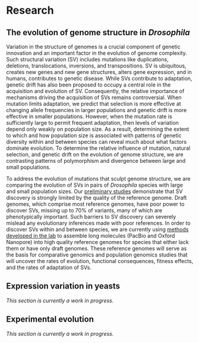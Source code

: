 # Research

<a name = 'drosophilasvs'></a>
## The evolution of genome structure in *Drosophila*

Variation in the structure of genomes is a crucial component of genetic innovation and an important factor in the evolution of genome complexity. Such structural variation (SV) includes mutations like duplications, deletions, translocations, inversions, and transpositions. SV is ubiquitous, creates new genes and new gene structures, alters gene expression, and in humans, contributes to genetic disease. While SVs contribute to adaptation, genetic drift has also been proposed to occupy a central role in the acquisition and evolution of SV. Consequently, the relative importance of mechanisms driving the acquisition of SVs remains controversial. When mutation limits adaptation, we predict that selection is more effective at changing allele frequencies in larger populations and genetic drift is more effective in smaller populations. However, when the mutation rate is sufficiently large to permit frequent adaptation, then levels of variation depend only weakly on population size. As a result, determining the extent to which and how population size is associated with patterns of genetic diversity within and between species can reveal much about what factors dominate evolution. To determine the relative influence of mutation, natural selection, and genetic drift on the evolution of genome structure, we are contrasting patterns of polymorphism and divergence between large and small populations. 

To address the evolution of mutations that sculpt genome structure, we are comparing the evolution of SVs in pairs of *Drosophila* species with large and small population sizes. Our [preliminary studies](/publications#p21) demonstrate that SV discovery is strongly limited by the quality of the reference genome. Draft genomes, which comprise most reference genomes, have poor power to discover SVs, missing up to 70% of variants, many of which are phenotypically important. Such barriers to SV discovery can severely mislead any evolutionary inferences made with poor references. In order to discover SVs within and between species, we are currently using [methods developed in the lab](/publications#p18) to assemble long molecules (PacBio and Oxford Nanopore) into high quality reference genomes for species that either lack them or have only draft genomes. These reference genomes will serve as the basis for comparative genomics and population genomics studies that will uncover the rates of evolution, functional consequences, fitness effects, and the rates of adaptation of SVs.

## Expression variation in yeasts

_This section is currently a work in progress._

## Experimental evolution

_This section is currently a work in progress._


